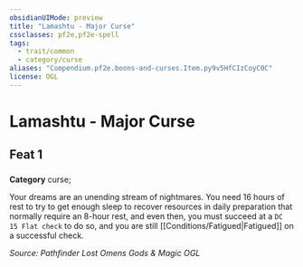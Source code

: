 ```yaml
---
obsidianUIMode: preview
title: "Lamashtu - Major Curse"
cssclasses: pf2e,pf2e-spell
tags:
  - trait/common
  - category/curse
aliases: "Compendium.pf2e.boons-and-curses.Item.py9v5HfCIzCoyC0C"
license: OGL
---
```

# Lamashtu - Major Curse
## Feat 1
### 

**Category** curse; 




Your dreams are an unending stream of nightmares. You need 16 hours of rest to try to get enough sleep to recover resources in daily preparation that normally require an 8-hour rest, and even then, you must succeed at a `DC 15 Flat check` to do so, and you are still [[Conditions/Fatigued|Fatigued]] on a successful check.

*Source: Pathfinder Lost Omens Gods & Magic*
*OGL*